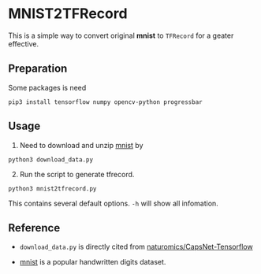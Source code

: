 # MNIST2TFRecord

This is a simple way to convert original **mnist** to `TFRecord` for a geater effective.

## Preparation
Some packages is need
```shell
pip3 install tensorflow numpy opencv-python progressbar
```

## Usage
1. Need to download and unzip [mnist](http://yann.lecun.com/exdb/mnist/) by
  ```shell
  python3 download_data.py
  ```
2. Run the script to generate tfrecord.
  ```shell
  python3 mnist2tfrecord.py
  ```
  This contains several default options. `-h` will show all infomation.

## Reference
- `download_data.py` is directly cited from [naturomics/CapsNet-Tensorflow](https://github.com/naturomics/CapsNet-Tensorflow)

- [mnist](http://yann.lecun.com/exdb/mnist/) is a popular handwritten digits dataset.
